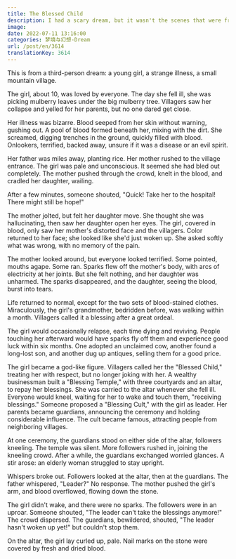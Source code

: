 ```yaml
---
title: The Blessed Child
description: I had a scary dream, but it wasn't the scenes that were frightening.
image:
date: 2022-07-11 13:16:00
categories: 梦境与幻想-Dream
url: /post/en/3614
translationKey: 3614
---
```


This is from a third-person dream: a young girl, a strange illness, a small mountain village.

The girl, about 10, was loved by everyone. The day she fell ill, she was picking mulberry leaves under the big mulberry tree. Villagers saw her collapse and yelled for her parents, but no one dared get close.

Her illness was bizarre. Blood seeped from her skin without warning, gushing out. A pool of blood formed beneath her, mixing with the dirt. She screamed, digging trenches in the ground, quickly filled with blood. Onlookers, terrified, backed away, unsure if it was a disease or an evil spirit.

Her father was miles away, planting rice. Her mother rushed to the village entrance. The girl was pale and unconscious. It seemed she had bled out completely. The mother pushed through the crowd, knelt in the blood, and cradled her daughter, wailing.

After a few minutes, someone shouted, "Quick! Take her to the hospital! There might still be hope!"

The mother jolted, but felt her daughter move. She thought she was hallucinating, then saw her daughter open her eyes. The girl, covered in blood, only saw her mother's distorted face and the villagers. Color returned to her face; she looked like she'd just woken up. She asked softly what was wrong, with no memory of the pain.

The mother looked around, but everyone looked terrified. Some pointed, mouths agape. Some ran. Sparks flew off the mother's body, with arcs of electricity at her joints. But she felt nothing, and her daughter was unharmed. The sparks disappeared, and the daughter, seeing the blood, burst into tears.

Life returned to normal, except for the two sets of blood-stained clothes. Miraculously, the girl's grandmother, bedridden before, was walking within a month. Villagers called it a blessing after a great ordeal.

The girl would occasionally relapse, each time dying and reviving. People touching her afterward would have sparks fly off them and experience good luck within six months. One adopted an unclaimed cow, another found a long-lost son, and another dug up antiques, selling them for a good price.

The girl became a god-like figure. Villagers called her the "Blessed Child," treating her with respect, but no longer joking with her. A wealthy businessman built a "Blessing Temple," with three courtyards and an altar, to repay her blessings. She was carried to the altar whenever she fell ill. Everyone would kneel, waiting for her to wake and touch them, "receiving blessings." Someone proposed a "Blessing Cult," with the girl as leader. Her parents became guardians, announcing the ceremony and holding considerable influence. The cult became famous, attracting people from neighboring villages.

At one ceremony, the guardians stood on either side of the altar, followers kneeling. The temple was silent. More followers rushed in, joining the kneeling crowd. After a while, the guardians exchanged worried glances. A stir arose: an elderly woman struggled to stay upright.

Whispers broke out. Followers looked at the altar, then at the guardians. The father whispered, "Leader?" No response. The mother pushed the girl's arm, and blood overflowed, flowing down the stone.

The girl didn't wake, and there were no sparks. The followers were in an uproar. Someone shouted, "The leader can't take the blessings anymore!" The crowd dispersed. The guardians, bewildered, shouted, "The leader hasn't woken up yet!" but couldn't stop them.

On the altar, the girl lay curled up, pale. Nail marks on the stone were covered by fresh and dried blood.
